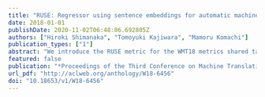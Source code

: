 ```yaml
---
title: "RUSE: Regressor using sentence embeddings for automatic machine translation evaluation"
date: 2018-01-01
publishDate: 2020-11-02T06:48:06.692805Z
authors: ["Hiroki Shimanaka", "Tomoyuki Kajiwara", "Mamoru Komachi"]
publication_types: ["1"]
abstract: "We introduce the RUSE metric for the WMT18 metrics shared task. Sentence embeddings can capture global information that cannot be captured by local features based on character or word N-grams. Although training sentence embeddings using small-scale translation datasets with manual evaluation is difficult, sentence embeddings trained from large-scale data in other tasks can improve the automatic evaluation of machine translation. We use a multi-layer perceptron regressor based on three types of sentence embeddings. The experimental results of the WMT16 and WMT17 datasets show that the RUSE metric achieves a state-of-the-art performance in both segment- and system-level metrics tasks with embedding features only."
featured: false
publication: "*Proceedings of the Third Conference on Machine Translation: Shared Task Papers (WMT 18)*"
url_pdf: "http://aclweb.org/anthology/W18-6456"
doi: "10.18653/v1/W18-6456"
---
```


